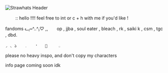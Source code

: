 ![Strawhats Header](https://github.com/user-attachments/assets/17893c51-540b-41a1-89dc-584b0c0dfc8f)

　　 :: hello !!!! feel free to int or c + h with me if you'd like !

fandoms ᓚ₍⑅^..^₎♡ ,,　　op , jjba , soul eater , bleach , rk , saiki k , csm , tgc , dbd.
　　
		
	◞ ◟ 𑁬　　﹒　　❛　　🍏　　　𓂂

please no heavy inspo, and don't copy my characters

info page coming soon idk

